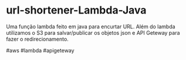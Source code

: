 # url-shortener-Lambda-Java
Uma função lambda feito em java para encurtar URL.
Além do lambda utilizamos o S3 para salvar/publicar os objetos json e API Geteway para fazer o redirecionamento.

#aws #lambda #apigeteway
